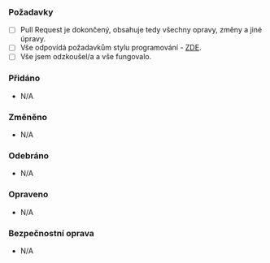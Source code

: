 ### Požadavky
- [ ] Pull Request je dokončený, obsahuje tedy všechny opravy, změny a jiné úpravy.
- [ ] Vše odpovídá požadavkům stylu programování - [ZDE]().
- [ ] Vše jsem odzkoušel/a a vše fungovalo.

### Přidáno
- N/A

### Změněno
- N/A

### Odebráno
- N/A

### Opraveno
- N/A

### Bezpečnostní oprava
- N/A